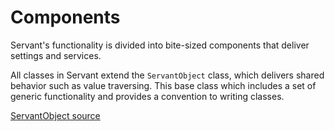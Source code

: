 
# Components

Servant's functionality is divided into bite-sized components that deliver settings and services.

All classes in Servant extend the `ServantObject` class, which delivers shared behavior such as value traversing. This base class which includes a set of generic functionality and provides a convention to writing classes.

<a href="https://bitbucket.org/Eiskis/servant/src/tip/backend/core/classes/ServantObject.php" class="button pull-left">ServantObject source</a>
